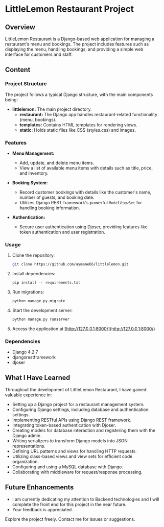 # LittleLemon Restaurant Project

## Overview

LittleLemon Restaurant is a Django-based web application for managing a restaurant's menu and bookings. The project includes features such as displaying the menu, handling bookings, and providing a simple web interface for customers and staff.

## Content

### Project Structure

The project follows a typical Django structure, with the main components being:

- **littlelemon:** The main project directory.
  - **restaurant:** The Django app handles restaurant-related functionality (menu, bookings).
  - **templates:** Contains HTML templates for rendering views.
  - **static:** Holds static files like CSS (styles.css) and images.


### Features

- **Menu Management:**
  - Add, update, and delete menu items.
  - View a list of available menu items with details such as title, price, and inventory.

- **Booking System:**
  - Record customer bookings with details like the customer's name, number of guests, and booking date.
  - Utilizes Django REST framework's powerful `ModelViewSet` for handling booking information.

- **Authentication:**
  - Secure user authentication using Djoser, providing features like token authentication and user registration.


### Usage

1. Clone the repository:

    ```bash
    git clone https://github.com/aymane66/littlelemon.git
    ```

2. Install dependencies:

    ```bash
    pip install -r requirements.txt
    ```

3. Run migrations:

    ```bash
    python manage.py migrate
    ```

4. Start the development server:

    ```bash
    python manage.py runserver
    ```

5. Access the application at [http://127.0.0.1:8000/](http://127.0.0.1:8000/)

### Dependencies

- Django 4.2.7
- djangorestframework
- djoser

## What I Have Learned

Throughout the development of LittleLemon Restaurant, I have gained valuable experience in:

- Setting up a Django project for a restaurant management system.
- Configuring Django settings, including database and authentication settings.
- Implementing RESTful APIs using Django REST framework.
- Integrating token-based authentication with Djoser.
- Creating models for database interaction and registering them with the Django admin.
- Writing serializers to transform Django models into JSON representations.
- Defining URL patterns and views for handling HTTP requests.
- Utilizing class-based views and view sets for efficient code organization.
- Configuring and using a MySQL database with Django.
- Collaborating with middleware for request/response processing.

## Future Enhancements

- I am currently dedicating my attention to Backend technologies and I will complete the front end for this project in the near future.
- Your feedback is appreciated.



Explore the project freely. Contact me for issues or suggestions.


